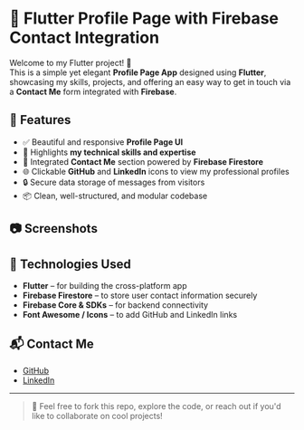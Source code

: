 # 💼 Flutter Profile Page with Firebase Contact Integration

Welcome to my Flutter project! 🚀  
This is a simple yet elegant **Profile Page App** designed using **Flutter**, showcasing my skills, projects, and offering an easy way to get in touch via a **Contact Me** form integrated with **Firebase**.

## 📱 Features

- ✅ Beautiful and responsive **Profile Page UI**
- 🎯 Highlights **my technical skills and expertise**
- 📇 Integrated **Contact Me** section powered by **Firebase Firestore**
- 🌐 Clickable **GitHub** and **LinkedIn** icons to view my professional profiles
- 🔒 Secure data storage of messages from visitors
- 📦 Clean, well-structured, and modular codebase

## 📷 Screenshots



## 🔧 Technologies Used

- **Flutter** – for building the cross-platform app
- **Firebase Firestore** – to store user contact information securely
- **Firebase Core & SDKs** – for backend connectivity
- **Font Awesome / Icons** – to add GitHub and LinkedIn links

## 📬 Contact Me

- [GitHub](https://github.com/hardivaidya004506)
- [LinkedIn](https://www.linkedin.com/in/hardi-jignesh-vaidya-118605340/)

---

> 🌟 Feel free to fork this repo, explore the code, or reach out if you'd like to collaborate on cool projects!


